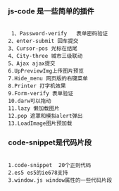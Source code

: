 ### js-code 是一些简单的插件

```

 1、Password-verify   表单密码验证  
2、enter-submit 回车提交
3、Cursor-pos 光标在结尾
4、City-three 城市三级联动
5、Ajax ajax提交
6.UpPreviewImg上传图片预览
7.Hide_menu 网页版的右键菜单
8.Printer 打字机效果
9.Form-verify 表单验证
10.darw可以拖动
11.lazy 懒加载图片
12.pop 遮罩和模拟alert弹出
13.LoadImage图片预加载

```

### code-snippet是代码片段

```

1.code-snippet  20个正则代码
2.es5 es5的ie678支持
3.window.js window属性的一些代码片段

```

